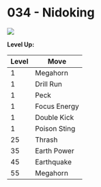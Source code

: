 # 034 - Nidoking
![][034]

**Level Up:**

Level | Move
---   | ---
  1   | Megahorn
  1   | Drill Run
  1   | Peck
  1   | Focus Energy
  1   | Double Kick
  1   | Poison Sting
 25   | Thrash
 35   | Earth Power
 45   | Earthquake
 55   | Megahorn



[034]: /img/pokemon/034.png
